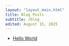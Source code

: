```yaml
---
layout: "layout_main.html"
title: Blog Posts
subtitle: /blog
edited: August 15, 2025
---
```


* [Hello World](/blog/helloworld)